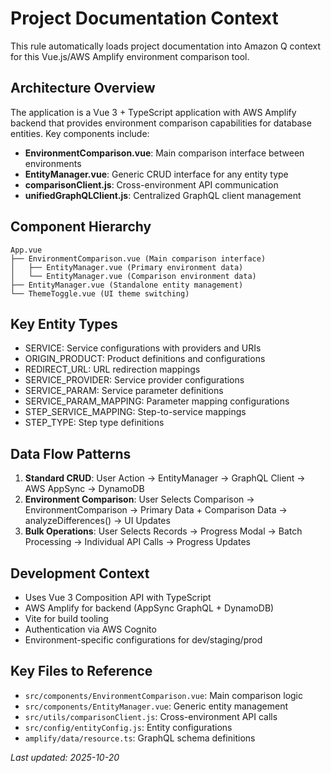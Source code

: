 # Project Documentation Context

This rule automatically loads project documentation into Amazon Q context for this Vue.js/AWS Amplify environment comparison tool.

## Architecture Overview
The application is a Vue 3 + TypeScript application with AWS Amplify backend that provides environment comparison capabilities for database entities. Key components include:

- **EnvironmentComparison.vue**: Main comparison interface between environments
- **EntityManager.vue**: Generic CRUD interface for any entity type  
- **comparisonClient.js**: Cross-environment API communication
- **unifiedGraphQLClient.js**: Centralized GraphQL client management

## Component Hierarchy
```
App.vue
├── EnvironmentComparison.vue (Main comparison interface)
│   ├── EntityManager.vue (Primary environment data)
│   └── EntityManager.vue (Comparison environment data)
├── EntityManager.vue (Standalone entity management)
└── ThemeToggle.vue (UI theme switching)
```

## Key Entity Types
- SERVICE: Service configurations with providers and URIs
- ORIGIN_PRODUCT: Product definitions and configurations
- REDIRECT_URL: URL redirection mappings
- SERVICE_PROVIDER: Service provider configurations
- SERVICE_PARAM: Service parameter definitions
- SERVICE_PARAM_MAPPING: Parameter mapping configurations
- STEP_SERVICE_MAPPING: Step-to-service mappings
- STEP_TYPE: Step type definitions

## Data Flow Patterns
1. **Standard CRUD**: User Action → EntityManager → GraphQL Client → AWS AppSync → DynamoDB
2. **Environment Comparison**: User Selects Comparison → EnvironmentComparison → Primary Data + Comparison Data → analyzeDifferences() → UI Updates
3. **Bulk Operations**: User Selects Records → Progress Modal → Batch Processing → Individual API Calls → Progress Updates

## Development Context
- Uses Vue 3 Composition API with TypeScript
- AWS Amplify for backend (AppSync GraphQL + DynamoDB)
- Vite for build tooling
- Authentication via AWS Cognito
- Environment-specific configurations for dev/staging/prod

## Key Files to Reference
- `src/components/EnvironmentComparison.vue`: Main comparison logic
- `src/components/EntityManager.vue`: Generic entity management
- `src/utils/comparisonClient.js`: Cross-environment API calls
- `src/config/entityConfig.js`: Entity configurations
- `amplify/data/resource.ts`: GraphQL schema definitions

*Last updated: 2025-10-20*